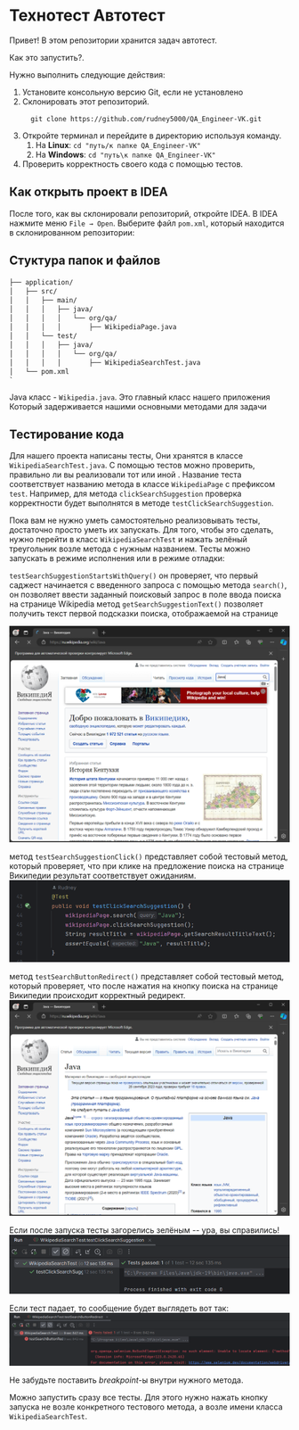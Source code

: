 # Технотест Автотест

Привет! В этом репозитории хранится задач автотест.

Как это запустить?.

Нужно выполнить следующие действия:

1. Установите консольную версию Git, если не установлено
2. Склонировать этот репозиторий.
    ```shell
      git clone https://github.com/rudney5000/QA_Engineer-VK.git
    ```
3. Откройте терминал и перейдите в директорию используя команду.
    1. На **Linux**: `cd "путь/к папке QA_Engineer-VK"`
    2. На **Windows**: `cd "путь\к папке QA_Engineer-VK"`
4. Проверить корректность своего кода с помощью тестов.


## Как открыть проект в IDEA

После того, как вы склонировали репозиторий, откройте IDEA.
В IDEA нажмите меню `File → Open`. Выберите файл `pom.xml`, который находится в склонированном репозитории:

## Стуктура папок и файлов 

```
├── application/
│   ├── src/
│   │   ├── main/
│   │   │   ├── java/
│   │   │   │   └── org/qa/
│   │   │   │       ├── WikipediaPage.java
│   │   └── test/
│   │   │   ├── java/
│   │   │   │   └── org/qa/
│   │   │   │       ├── WikipediaSearchTest.java
│   └── pom.xml
`
```

Java класс - `Wikipedia.java`. Это главный класс нашего приложения Который задерживается нашими основными методами для задачи
## Тестирование кода

Для нашего проекта написаны тесты, Они хранятся в классе `WikipediaSearchTest.java`. С помощью тестов можно проверить, правильно ли вы реализовали тот или иной . Название теста соответствует названию метода в классе `WikipediaPage` с префиксом `test`. Например, для метода `clickSearchSuggestion` проверка корректности будет выполнятся в методе `testClickSearchSuggestion`.

Пока вам не нужно уметь самостоятельно реализовывать тесты, достаточно просто уметь их запускать.
Для того, чтобы это сделать, нужно перейти в класс `WikipediaSearchTest` и нажать зелёный треугольник возле метода с нужным названием. Тесты можно запускать в режиме исполнения или в режиме отладки:

`testSearchSuggestionStartsWithQuery()` он проверяет, что первый саджест начинается с введенного запроса с помощью метода `search()`, он позволяет ввести заданный поисковый запрос в поле ввода поиска на странице Wikipedia
метод `getSearchSuggestionText()` позволяет получить текст первой подсказки поиска, отображаемой на странице

![img_1.png](images/img_1.png)

метод `testSearchSuggestionClick()` представляет собой тестовый метод, который проверяет, что при клике на предложение поиска на странице Википедии результат соответствует ожиданиям.
![img.png](images/img.png)

метод `testSearchButtonRedirect()` представляет собой тестовый метод, который проверяет, что после нажатия на кнопку поиска на странице Википедии происходит корректный редирект.
![img_2.png](images/img_2.png)

Если после запуска тесты загорелись зелёным -- ура, вы справились!
![success](images/img_3.png)

Если тест падает, то сообщение будет выглядеть вот так:
![Тест упал](images/img_4.png)

Не забудьте поставить *breakpoint*-ы внутри нужного метода.

Можно запустить сразу все тесты. Для этого нужно нажать кнопку запуска не возле конкретного тестового метода, а возле имени класса `WikipediaSearchTest`.
